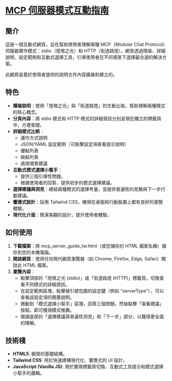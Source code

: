 # **[MCP 伺服器模式互動指南](https://jeffery8910.github.io/MCPServerSelector/)**

## **簡介**

這是一個互動式網頁，旨在幫助使用者理解兩種 MCP（Modular Chat Protocol）伺服器實作模式：stdio（燈塔之光）和 HTTP（街道路燈）。網頁透過隱喻、詳細說明、設定範例和互動式選擇工具，引導使用者在不同場景下選擇最合適的解決方案。

此網頁是基於使用者提供的說明文件內容擴展和建立的。

## **特色**

* **隱喻說明**：使用「燈塔之光」與「街道路燈」的生動比喻，幫助理解兩種模式的核心概念。  
* **分頁內容**：將 stdio 模式和 HTTP 模式的詳細資訊分別呈現在獨立的標籤頁中，方便查閱。  
* **詳細模式比較**：  
  * 運作方式說明  
  * JSON/YAML 設定範例（可點擊設定項查看提示說明）  
  * 優點列表  
  * 缺點列表  
  * 適用場景建議  
* **互動式模式選擇小幫手**：  
  * 提供三個引導性問題。  
  * 根據使用者的回答，提供初步的模式選擇建議。  
* **選擇建議與洞見**：總結兩種模式的選擇考量，並提供普遍性的見解與下一步行動建議。  
* **響應式設計**：採用 Tailwind CSS，確保在桌面和行動裝置上都有良好的瀏覽體驗。  
* **現代化介面**：簡潔美觀的設計，提升使用者體驗。

## **如何使用**

1. **下載檔案**：將 mcp\_server\_guide\_tw.html（或您儲存的 HTML 檔案名稱）儲存到您的本機電腦。  
2. **開啟網頁**：使用任何現代網頁瀏覽器（如 Chrome, Firefox, Edge, Safari）開啟此 HTML 檔案。  
3. **瀏覽內容**：  
   * 點擊頂部的「燈塔之光 (stdio)」或「街道路燈 (HTTP)」標籤頁，切換查看不同模式的詳細資訊。  
   * 在設定範例區塊，點擊被引號包圍的設定鍵（例如 "serverType"），可以查看該設定項的簡要說明。  
   * 捲動到「模式選擇小幫手」區塊，回答三個問題，然後點擊「查看建議」按鈕，即可獲得模式推薦。  
   * 閱讀底部的「選擇建議與普遍性洞見」和「下一步」部分，以獲得更全面的理解。

## **技術棧**

* **HTML5**: 網頁的基礎結構。  
* **Tailwind CSS**: 用於快速建構現代化、響應式的 UI 設計。  
* **JavaScript (Vanilla JS)**: 用於實現標籤頁切換、互動式工具提示和模式選擇小幫手的邏輯。
